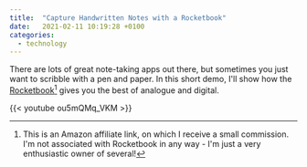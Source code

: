 ```yaml
---
title:  "Capture Handwritten Notes with a Rocketbook"
date:   2021-02-11 10:19:28 +0100
categories:
  - technology
---
```

There are lots of great note-taking apps out there, but sometimes you just want to scribble with a pen and paper. In this short demo, I'll show how the [Rocketbook](https://amzn.to/3dAXJYq)[^1] gives you the best of analogue and digital.

{{< youtube ou5mQMq_VKM >}} 

[^1]:This is an Amazon affiliate link, on which I receive a small commission. I'm not associated with Rocketbook in any way - I'm just a very enthusiastic owner of several!